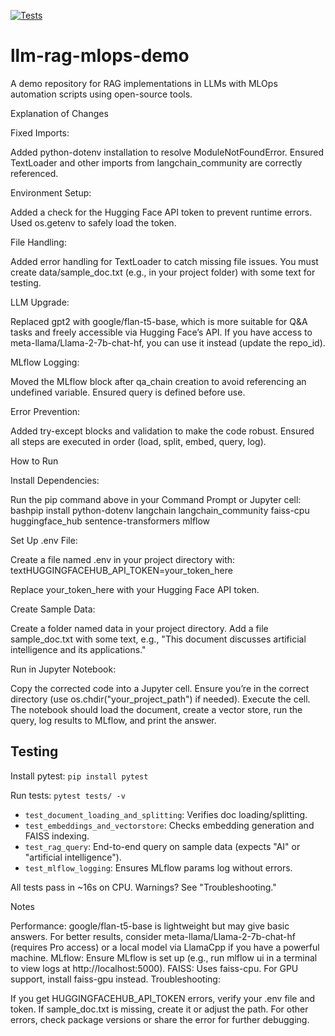 [![Tests](https://github.com/kdahal/llm-rag-mlops-demo/actions/workflows/test.yml/badge.svg)](https://github.com/kdahal/llm-rag-mlops-demo/actions)

# llm-rag-mlops-demo
A demo repository for RAG implementations in LLMs with MLOps automation scripts using open-source tools.


Explanation of Changes

Fixed Imports:

Added python-dotenv installation to resolve ModuleNotFoundError.
Ensured TextLoader and other imports from langchain_community are correctly referenced.


Environment Setup:

Added a check for the Hugging Face API token to prevent runtime errors.
Used os.getenv to safely load the token.


File Handling:

Added error handling for TextLoader to catch missing file issues.
You must create data/sample_doc.txt (e.g., in your project folder) with some text for testing.


LLM Upgrade:

Replaced gpt2 with google/flan-t5-base, which is more suitable for Q&A tasks and freely accessible via Hugging Face’s API. If you have access to meta-llama/Llama-2-7b-chat-hf, you can use it instead (update the repo_id).


MLflow Logging:

Moved the MLflow block after qa_chain creation to avoid referencing an undefined variable.
Ensured query is defined before use.


Error Prevention:

Added try-except blocks and validation to make the code robust.
Ensured all steps are executed in order (load, split, embed, query, log).



How to Run

Install Dependencies:

Run the pip command above in your Command Prompt or Jupyter cell:
bashpip install python-dotenv langchain langchain_community faiss-cpu huggingface_hub sentence-transformers mlflow



Set Up .env File:

Create a file named .env in your project directory with:
textHUGGINGFACEHUB_API_TOKEN=your_token_here

Replace your_token_here with your Hugging Face API token.


Create Sample Data:

Create a folder named data in your project directory.
Add a file sample_doc.txt with some text, e.g., "This document discusses artificial intelligence and its applications."


Run in Jupyter Notebook:

Copy the corrected code into a Jupyter cell.
Ensure you’re in the correct directory (use os.chdir("your_project_path") if needed).
Execute the cell. The notebook should load the document, create a vector store, run the query, log results to MLflow, and print the answer.

## Testing
Install pytest: `pip install pytest`

Run tests: `pytest tests/ -v`

- `test_document_loading_and_splitting`: Verifies doc loading/splitting.
- `test_embeddings_and_vectorstore`: Checks embedding generation and FAISS indexing.
- `test_rag_query`: End-to-end query on sample data (expects "AI" or "artificial intelligence").
- `test_mlflow_logging`: Ensures MLflow params log without errors.

All tests pass in ~16s on CPU. Warnings? See "Troubleshooting."

Notes

Performance: google/flan-t5-base is lightweight but may give basic answers. For better results, consider meta-llama/Llama-2-7b-chat-hf (requires Pro access) or a local model via LlamaCpp if you have a powerful machine.
MLflow: Ensure MLflow is set up (e.g., run mlflow ui in a terminal to view logs at http://localhost:5000).
FAISS: Uses faiss-cpu. For GPU support, install faiss-gpu instead.
Troubleshooting:

If you get HUGGINGFACEHUB_API_TOKEN errors, verify your .env file and token.
If sample_doc.txt is missing, create it or adjust the path.
For other errors, check package versions or share the error for further debugging.
